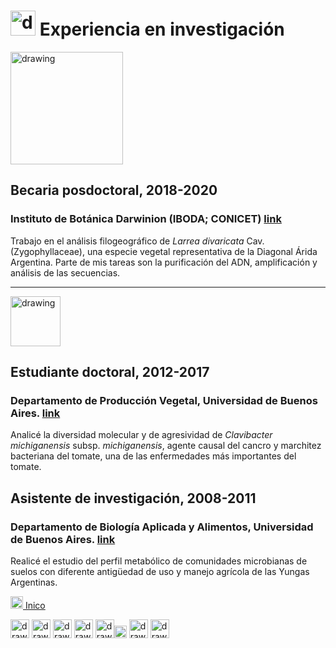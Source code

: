 # <img src="https://user-images.githubusercontent.com/57723790/69009478-34fa7500-0934-11ea-96cb-c80303b396d3.jpg" alt="drawing" width="40"/> Experiencia en investigación
[<img src="https://user-images.githubusercontent.com/57723790/68870719-14cf7980-06da-11ea-813f-24efc025dc4d.png" alt="drawing" width="180"/>](http://www.darwin.edu.ar/)

## Becaria posdoctoral,	2018-2020
### Instituto de Botánica Darwinion (IBODA; CONICET) [link](http://www.darwin.edu.ar/)

Trabajo en el análisis filogeográfico de *Larrea divaricata* Cav. (Zygophyllaceae), una especie vegetal representativa de la Diagonal Árida Argentina. Parte de mis tareas son la purificación del ADN, amplificación y análisis de las secuencias. 


-------------------------------------------------------------------------------------------------------------------------------
[<img src="https://user-images.githubusercontent.com/57723790/68878076-df308d80-06e5-11ea-9c43-541764df019c.png" alt="drawing" width="80"/>](https://agro.uba.ar/departamentos/)

## Estudiante doctoral, 	2012-2017
### Departamento de Producción Vegetal, Universidad de Buenos Aires. [link](https://agro.uba.ar/departamentos/produccion_vegetal)

Analicé la diversidad molecular y de agresividad de *Clavibacter michiganensis* subsp. *michiganensis*, agente causal del cancro y marchitez bacteriana del tomate, una de las enfermedades más importantes del tomate.


## Asistente de investigación,	2008-2011

### Departamento de Biología Aplicada y Alimentos, Universidad de Buenos Aires. [link](https://agro.uba.ar/departamentos/biologia)

Realicé el estudio del perfil metabólico de comunidades microbianas de suelos con diferente antigüedad de uso y manejo agrícola de las Yungas Argentinas.



[<img src="https://user-images.githubusercontent.com/57723790/69000478-17cf9300-08af-11ea-9b78-c1c25d92d5a7.png" alt="drawing" width="20"/>  Inico](https://elianawassermann.github.io/CVspanish/)

[<img src="https://user-images.githubusercontent.com/57723790/69009543-dbdf1100-0934-11ea-8426-7612a55e7be3.png" alt="drawing" width="30"/>](https://elianawassermann.github.io/CVspanish/Education)
[<img src="https://user-images.githubusercontent.com/57723790/69009513-91f62b00-0934-11ea-8871-fd98576062f2.png" alt="drawing" width="30"/>](https://elianawassermann.github.io/CVspanish/Achievements)
[<img src="https://user-images.githubusercontent.com/57723790/69009439-e5b44480-0933-11ea-8c7a-a59c860072fb.png" alt="drawing" width="30"/>](https://elianawassermann.github.io/CVspanish/Publications)
[<img src="https://user-images.githubusercontent.com/57723790/69009410-a7b72080-0933-11ea-8121-a513590fa685.jpg" alt="drawing" width="30"/>](https://elianawassermann.github.io/CVspanish/TeachingExperience)
[<img src="https://user-images.githubusercontent.com/57723790/69000607-199a5600-08b1-11ea-85d5-6a10820e101e.jpg" alt="drawing" width="30"/><img src="https://user-images.githubusercontent.com/57723790/69000586-dcce5f00-08b0-11ea-8ffe-79dd8abb9cde.png" alt="drawing" width="20"/>](https://elianawassermann.github.io/CVspanish/Skills_Languages)
[<img src="https://user-images.githubusercontent.com/57723790/72681988-a6c37c00-3aa7-11ea-96b7-caa81ea82cac.png" alt="drawing" width="30"/>](https://elianawassermann.github.io/CVspanish/Voluntariado)
[<img src="https://user-images.githubusercontent.com/57723790/69009564-19439e80-0935-11ea-8dc3-2d57865e2b54.jpg" alt="drawing" width="30"/>](https://elianawassermann.github.io/CVspanish/References)

